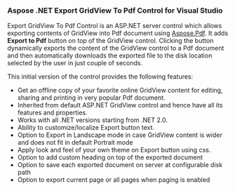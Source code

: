 <h3>Aspose .NET Export GridView To Pdf Control for Visual Studio</h3>

<p>Export GridView To Pdf Control is an ASP.NET server control which allows exporting contents of GridView into Pdf document using <a rel="nofollow" class="external-link" href="http://www.aspose.com/.net/pdf-component.aspx">Aspose.Pdf</a>. It adds <b>Export to Pdf</b> button on top of the GridView control. Clicking the button dynamically exports the content of the GridView control to a Pdf document and then automatically downloads the exported file to the disk location selected by the user in just couple of seconds.</p>

<p>This initial version of the control provides the following features:</p>
<ul>
	<li>Get an offline copy of your favorite online GridView content for editing, sharing and printing in very popular Pdf document.</li>
	<li>Inherited from default ASP.NET GridView control and hence have all its features and properties.</li>
	<li>Works with all .NET versions starting from .NET 2.0.</li>
	<li>Ability to customize/localize Export button text.</li>
	<li>Option to Export in Landscape mode in case GridView content is wider and does not fit in default Portrait mode</li>
	<li>Apply look and feel of your own theme on Export button using css.</li>
	<li>Option to add custom heading on top of the exported document</li>
	<li>Option to save each exported document on server at configurable disk path</li>
	<li>Option to export current page or all pages when paging is enabled</li>
</ul>